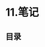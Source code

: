# 11.笔记

## 目录

  <PreviewLink url="/pdf/mysql/00.pdf" label="第00章_写在前面" />
  <PreviewLink url="/pdf/mysql/01.pdf" label="第01章_数据库概述" />
  <PreviewLink url="/pdf/mysql/02.pdf" label="第02章_MySQL环境搭建" />
  <PreviewLink url="/pdf/mysql/03.pdf" label="第03章_基本的SELECT语句" />
  <PreviewLink url="/pdf/mysql/04.pdf" label="第04章_运算符" />
  <PreviewLink url="/pdf/mysql/05.pdf" label="第05章_排序与分页" />
  <PreviewLink url="/pdf/mysql/06.pdf" label="第06章_多表查询" />
  <PreviewLink url="/pdf/mysql/07.pdf" label="第07章_单行函数" />
  <PreviewLink url="/pdf/mysql/08.pdf" label="第08章_聚合函数" />
  <PreviewLink url="/pdf/mysql/09.pdf" label="第09章_子查询" />
  <PreviewLink url="/pdf/mysql/10.pdf" label="第10章_创建和管理表" />
  <PreviewLink url="/pdf/mysql/11.pdf" label="第11章_数据处理之增删改" />
  <PreviewLink url="/pdf/mysql/12.pdf" label="第12章_MySQL数据类型精讲" />
  <PreviewLink url="/pdf/mysql/13.pdf" label="第13章_约束" />
  <PreviewLink url="/pdf/mysql/14.pdf" label="第14章_视图" />
  <PreviewLink url="/pdf/mysql/15.pdf" label="第15章_存储过程与函数" />
  <PreviewLink url="/pdf/mysql/16.pdf" label="第16章_变量、流程控制与游标" />
  <PreviewLink url="/pdf/mysql/17.pdf" label="第17章_触发器" />
  <PreviewLink url="/pdf/mysql/18.pdf" label="第18章_MySQL8其它新特性" />
  <PreviewLink url="/pdf/mysql/19.pdf" label="第19章_写在最后" />

